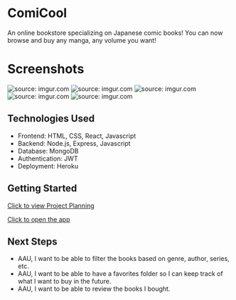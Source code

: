 # ComiCool

An online bookstore specializing on Japanese comic books! You can now browse and buy any manga, any volume you want!

# Screenshots

<img src="https://i.imgur.com/Qh2mvf5.png" title="source: imgur.com" />
<img src="https://i.imgur.com/tpSMLo0.png" title="source: imgur.com" />
<img src="https://i.imgur.com/DB8PnlK.png" title="source: imgur.com" />
<img src="https://i.imgur.com/rKDNUOJ.png" title="source: imgur.com" />
<img src="https://i.imgur.com/F1jQ5ak.png" title="source: imgur.com" />

## Technologies Used

- Frontend: HTML, CSS, React, Javascript
- Backend: Node.js, Express, Javascript
- Database: MongoDB
- Authentication: JWT
- Deployment: Heroku

## Getting Started

[Click to view Project Planning](https://trello.com/b/Qz9Y0VIK/manga-haven)

[Click to open the app](https://comicool-72246902f7be.herokuapp.com/)

## Next Steps

- AAU, I want to be able to filter the books based on genre, author, series, etc.
- AAU, I want to be able to have a favorites folder so I can keep track of what I want to buy in the future.
- AAU, I want to be able to review the books I bought.
